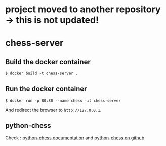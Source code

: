 # project moved to another repository -> this is not updated!

# chess-server

## Build the docker container

```
$ docker build -t chess-server .
```

## Run the docker container

```
$ docker run -p 80:80 --name chess -it chess-server
```

And redirect the browser to `http://127.0.0.1`.

## python-chess

Check : [python-chess documentation](http://0.0.0.0:3000/chess/20?game=94ccc4&new_game=false) and [python-chess on github](https://github.com/niklasf/python-chess/)
